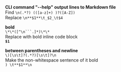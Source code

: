 **CLI command "--help" output lines to Markdown file**  
Find `\n(.*?) (([a-z]+) )?([A-Z])`  
Replace `\n**$1**\t_$2_\t$4`  
  
**bold**  
`\*\*([^\n```.]*)\*\*`  
Replace with bold inline code block  
**`$1`**  
  
**between parentheses and newline**  
`\)[\s\t]?(.*?)[\s\t]?\n`  
Make the non-whitespace sentence of it bold  
`) \t**$1**\n`  
  
